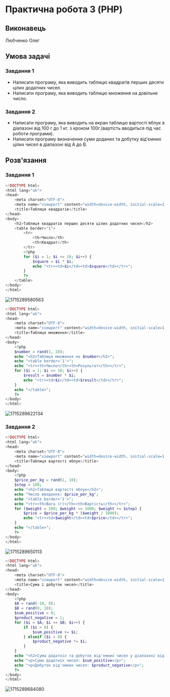 # Практична робота 3 (PHP)

## Виконавець

Любченко Олег

## Умова задачі

### Завдання 1

- Написати програму, яка виводить таблицю квадратів перших десяти цілих
  додатних чисел.
- Написати програму, яка виводить таблицю множення на довільне число.

### Завдання 2

- Написати програму, яка виводить на екран таблицю вартості яблук в
  діапазоні від 100 г до 1 кг. з кроком 100г.(вартість вводиться під час роботи
  програми).
- Написати програму визначення суми доданих та добутку від'ємних цілих
  чисел в діапазоні від А до В.

## Розв'язання

### Завдання 1

```php
<!DOCTYPE html>
<html lang="uk">
<head>
    <meta charset="UTF-8">
    <meta name="viewport" content="width=device-width, initial-scale=1.0">
    <title>Таблиця квадратів</title>
</head>
<body>
    <h2>Таблиця квадратів перших десяти цілих додатних чисел</h2>
    <table border="1">
        <tr>
            <th>Число</th>
            <th>Квадрат</th>
        </tr>
        <?php
        for ($i = 1; $i <= 10; $i++) {
            $square = $i * $i;
            echo "<tr><td>$i</td><td>$square</td></tr>";
        }
        ?>
    </table>
</body>
</html>

```

![1715289580563](image/Звіт/1715289580563.png)

```php
<!DOCTYPE html>
<html lang="uk">
<head>
    <meta charset="UTF-8">
    <meta name="viewport" content="width=device-width, initial-scale=1.0">
    <title>Таблиця множення</title>
</head>
<body>
    <?php
    $number = rand(1, 10);
    echo "<h2>Таблиця множення на $number</h2>";
    echo "<table border='1'>";
    echo "<tr><th>Число</th><th>Результат</th></tr>";
    for ($i = 1; $i <= 10; $i++) {
        $result = $number * $i;
        echo "<tr><td>$i</td><td>$result</td></tr>";
    }
    echo "</table>";
    ?>
</body>
</html>

```

![1715289622134](image/Звіт/1715289622134.png)

### Завдання 2

```php
<!DOCTYPE html>
<html lang="uk">
<head>
    <meta charset="UTF-8">
    <meta name="viewport" content="width=device-width, initial-scale=1.0">
    <title>Таблиця вартості яблук</title>
</head>
<body>
    <?php
    $price_per_kg = rand(1, 10);
    $step = 100;
    echo "<h2>Таблиця вартості яблук</h2>";
    echo "Число введення: $price_per_kg";
    echo "<table border='1'>";
    echo "<tr><th>Вага (г)</th><th>Вартість</th></tr>";
    for ($weight = 100; $weight <= 1000; $weight += $step) {
        $price = $price_per_kg * ($weight / 1000);
        echo "<tr><td>$weight</td><td>$price</td></tr>";
    }
    echo "</table>";
    ?>
</body>
</html>
```

![1715289650113](image/Звіт/1715289650113.png)

```php
<!DOCTYPE html>
<html lang="uk">
<head>
    <meta charset="UTF-8">
    <meta name="viewport" content="width=device-width, initial-scale=1.0">
    <title>Сума і добуток чисел</title>
</head>
<body>
    <?php
    $A = rand(-10, 0);
    $B = rand(0, 10);
    $sum_positive = 0;
    $product_negative = 1;
    for ($i = $A; $i <= $B; $i++) {
        if ($i > 0) {
            $sum_positive += $i;
        } elseif ($i < 0) {
            $product_negative *= $i;
        }
    }
    echo "<h2>Сума додатніх та добуток від'ємних чисел у діапазоні від $A до $B</h2>";
    echo "<p>Сума додатніх чисел: $sum_positive</p>";
    echo "<p>Добуток від'ємних чисел: $product_negative</p>";
    ?>
</body>
</html>

```

![1715289684080](image/Звіт/1715289684080.png)
